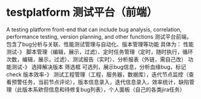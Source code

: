 # testplatform  测试平台（前端）
A testing platform front-end that can include bug analysis, correlation, performance testing, version planning, and other functions
测试平台前端，包含了bug分析与关联、性能测试管理与自动化、版本管理等功能
具体为：
  性能测试-》 脚本管理（编辑，展示，过滤）、定时任务管理（定时，随时执行，循环次数，编辑，展示，过滤）、测试报告（实时）、分析报表（外链，需自己改）
  功能测试-》 选择解决版本 筛选框 可选列，展示bug信息，分析血缘bug，标记check
  版本效率-》 测试工程管理（工程，服务器，数据库），迭代节点监控（查看预警任务，当前节点评论），版本信息录入，迭代信息录入，效率统计，缺陷管理（此版本系欸但信息和待修复bug列表），个人面板（自己的各类jira任务）
